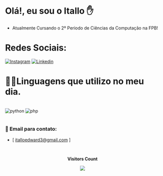 ### <h1>Olá!, eu sou o Itallo ✋</h1>  
- Atualmente Cursando o 2º Periodo de Ciências da Computação na FPB!

### <h1>Redes Sociais:

[![Instagram](https://img.shields.io/badge/Instagram-E4405F?style=for-the-badge&logo=instagram&logoColor=white)](https://www.instagram.com/italloedw/)
[![Linkedin](https://img.shields.io/badge/LinkedIn-0077B5?style=for-the-badge&logo=linkedin&logoColor=white)](https://www.linkedin.com/in/itallo-edward-9411a1252/)

### <h1>🧑‍💻Linguagens que utilizo no meu dia.</h1>

<div style="display: inline_block"><br/>
   <img align="center" alt="python" src="https://img.shields.io/badge/Python-14354C?style=for-the-badge&logo=python&logoColor=white" />
   <img align="center" alt="php" src="https://img.shields.io/badge/PHP-777BB4?style=for-the-badge&logo=php&logoColor=white" />
</div><br/>


### 📧 Email para contato:
- [ italloedward3@gmail.com ]

<div align="center">
<br><p align="centre"><b>Visitors Count</b></p>  
<p align="center"><img align="center" src="https://profile-counter.glitch.me/{iT4lloEdw}/count.svg" /></p> 
<br>
</div>
 






